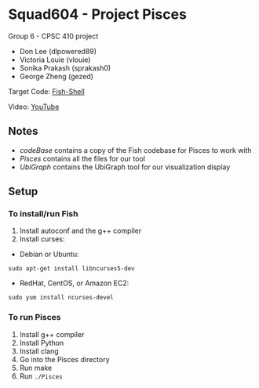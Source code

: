 Squad604 - Project Pisces
=========================

Group 6 - CPSC 410 project
- Don Lee (dlpowered89)
- Victoria Louie (vlouie)
- Sonika Prakash (sprakash0)
- George Zheng (gezed)

Target Code: [Fish-Shell](https://github.com/fish-shell/fish-shell)

Video: [YouTube](http://youtu.be/ywBQI-higsc)

Notes
-----
- *codeBase* contains a copy of the Fish codebase for Pisces to work with
- *Pisces* contains all the files for our tool
- *UbiGraph* contains the UbiGraph tool for our visualization display

Setup
-----

### To install/run Fish ###
1. Install autoconf and the g++ compiler
2. Install curses:
- Debian or Ubuntu:
```
sudo apt-get install libncurses5-dev
```
- RedHat, CentOS, or Amazon EC2:
```
sudo yum install ncurses-devel
```

### To run Pisces ###
1. Install g++ compiler
2. Install Python
3. Install clang
4. Go into the Pisces directory
5. Run make
6. Run `./Pisces`
